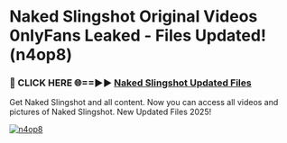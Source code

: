 # Naked Slingshot Original Videos 0nlyFans Leaked - Files Updated! (n4op8)

<h3>🔴 CLICK HERE 🌐==►► <a href="https://tinyurl.com/up5wt9bj" rel="nofollow">Naked Slingshot Updated Files</a></h3>

Get Naked Slingshot and all content. Now you can access all videos and pictures of Naked Slingshot. New Updated Files 2025!

[![n4op8](https://i.imgur.com/ABiUzMV.gif)](https://tinyurl.com/up5wt9bj)
